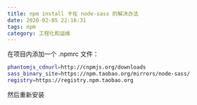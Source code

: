 ```yaml
---
title: npm install 卡在 node-sass 的解决办法
date: 2020-02-05 22:16:31
tags: npm
category: 工程化和运维
---
```



在项目内添加一个 .npmrc 文件：

```bash
phantomjs_cdnurl=http://cnpmjs.org/downloads
sass_binary_site=https://npm.taobao.org/mirrors/node-sass/
registry=https://registry.npm.taobao.org
```

然后重新安装